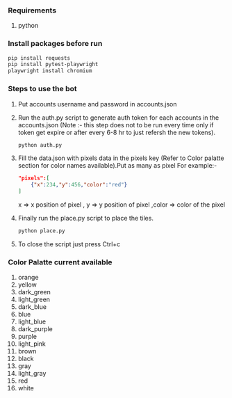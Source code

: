 
### Requirements

1. python 


### Install packages before run

```bash
pip install requests
pip install pytest-playwright
playwright install chromium
```

### Steps to use the bot

1. Put accounts username and password in accounts.json
2. Run the auth.py script to generate auth token for each accounts in the accounts.json (Note :- this step does not to be run every time only if token get expire or after every 6-8 hr to just refersh the new tokens).
    ```bash
    python auth.py
    ```
3. Fill the data.json with pixels data in the pixels key (Refer to Color palatte section for color names available).Put as many as pixel
    For example:-
    ```json
    "pixels":[
        {"x":234,"y":456,"color":"red"}
    ]
    ```
    x => x position of pixel , y => y position of pixel ,color => color of the pixel

4. Finally run the place.py script to place the tiles.
    ```bash
    python place.py
    ```
5. To close the script just press Ctrl+c

### Color Palatte current available 

1. orange
2. yellow
3. dark_green
4. light_green
5. dark_blue 
6. blue
7. light_blue
8. dark_purple
9. purple
10. light_pink
11. brown
12. black
13. gray
14. light_gray
15. red
16. white




